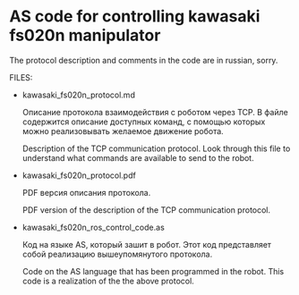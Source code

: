 # AS code for controlling kawasaki fs020n manipulator

The protocol description and comments in the code are in russian, sorry.

FILES:

- kawasaki_fs020n_protocol.md

    Описание протокола взаимодействия с роботом через TCP. В файле содержится описание доступных команд, с помощью которых можно реализовывать желаемое движение робота.

    Description of the TCP communication protocol. Look through this file to understand what commands are available to send to the robot.

- kawasaki_fs020n_protocol.pdf

    PDF версия описания протокола.

    PDF version of the description of the TCP communication protocol.

- kawasaki_fs020n_ros_control_code.as

    Код на языке AS, который зашит в робот. Этот код представляет собой реализацию вышеупомянутого протокола.

    Code on the AS language that has been programmed in the robot. This code is a realization of the the above protocol.